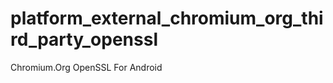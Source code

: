 platform_external_chromium_org_third_party_openssl
==================================================

Chromium.Org OpenSSL For Android
